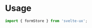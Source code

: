 <script lang="ts">
	import Preview from '$lib/components/Preview.svelte';
	import TextField from '$lib/components/TextField.svelte';

	import formStore from '$lib/stores/formStore';
</script>

<h1>Usage</h1>

```js
import { formStore } from 'svelte-ux';
```
